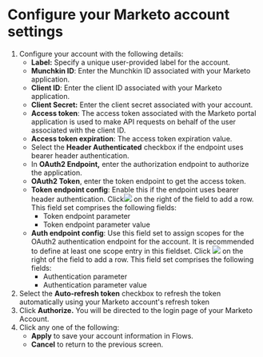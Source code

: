 # Configure your Marketo account settings

1. Configure your account with the following details:
   * **Label:** Specify a unique user-provided label for the account.
   * **Munchkin ID**: Enter the Munchkin ID associated with your Marketo application.
   * **Client ID**: Enter the client ID associated with your Marketo application.
   * **Client Secret:** Enter the client secret associated with your account.
   * **Access token**: The access token associated with the Marketo portal application is used to make API requests on behalf of the user associated with the client ID.
   * **Access token expiration**: The access token expiration value.
   * Select the **Header Authenticated** checkbox if the endpoint uses bearer header authentication.
   * In **OAuth2 Endpoint,** enter the authorization endpoint to authorize the application.
   * **OAuth2 Token**, enter the token endpoint to get the access token.
   * **Token endpoint config**: Enable this if the endpoint uses bearer header authentication. Click![](https://docs-snaplogic.atlassian.net/wiki/download/attachments/896369522/Plus.png?version=1\&modificationDate=1579553898874\&cacheVersion=1\&api=v2) on the right of the field to add a row. This field set comprises the following fields:
     * Token endpoint parameter
     * Token endpoint parameter value
   * **Auth endpoint config**: Use this field set to assign scopes for the OAuth2 authentication endpoint for the account. It is recommended to define at least one scope entry in this fieldset. Click ![](https://docs-snaplogic.atlassian.net/wiki/download/attachments/896369522/Plus.png?version=1\&modificationDate=1579553898874\&cacheVersion=1\&api=v2) on the right of the field to add a row. This field set comprises the following fields:
     * Authentication parameter
     * Authentication parameter value
2. Select the **Auto-refresh token** checkbox to refresh the token automatically using your Marketo account's refresh token
3. Click **Authorize.** You will be directed to the login page of your Marketo Account.
4. Click any one of the following:
   * **Apply** to save your account information in Flows.
   * **Cancel** to return to the previous screen.
